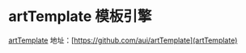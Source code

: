 # artTemplate 模板引擎
[artTemplate](https://github.com/aui/artTemplate)
地址：[https://github.com/aui/artTemplate](artTemplate)
